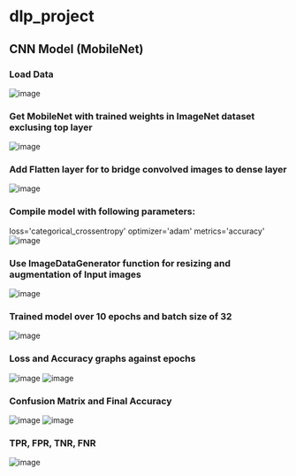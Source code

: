 # dlp_project

## CNN Model (MobileNet)

### Load Data
![image](https://github.com/Jodat16/dlp_project/assets/89530816/54c552d7-cca1-42b2-882f-526b63c8146b)

### Get MobileNet with trained weights in ImageNet dataset exclusing top layer
![image](https://github.com/Jodat16/dlp_project/assets/89530816/f2b13580-6e82-4f3e-a46f-4f4db2f0a97e)

### Add Flatten layer for to bridge convolved images to dense layer
![image](https://github.com/Jodat16/dlp_project/assets/89530816/5e245af0-e21d-462d-b2e3-6a072bba94b3)

### Compile model with following parameters:
loss='categorical_crossentropy'
optimizer='adam'
metrics='accuracy'
![image](https://github.com/Jodat16/dlp_project/assets/89530816/6e0cd42f-164b-4ed1-83bb-363ae8f172e3)

### Use ImageDataGenerator function for resizing and augmentation of Input images
![image](https://github.com/Jodat16/dlp_project/assets/89530816/d9473538-395d-4fe3-a456-2fb80f68fe82)

### Trained model over 10 epochs and batch size of 32
![image](https://github.com/Jodat16/dlp_project/assets/89530816/135be0ca-2695-4a0b-a082-0de99e50e3ad)

### Loss and Accuracy graphs against epochs
![image](https://github.com/Jodat16/dlp_project/assets/89530816/5a3015f0-c573-4759-bb95-2361a7928c79) ![image](https://github.com/Jodat16/dlp_project/assets/89530816/bb44532f-5f74-4ad0-b21f-0fb527355651)

### Confusion Matrix and Final Accuracy
![image](https://github.com/Jodat16/dlp_project/assets/89530816/8a02fd01-5608-485a-912f-335d0a57b1d7)
![image](https://github.com/Jodat16/dlp_project/assets/89530816/088d3fef-b4dd-4013-bef3-3c7284e5a184)

### TPR, FPR, TNR, FNR
![image](https://github.com/Jodat16/dlp_project/assets/89530816/16ea8837-e7f9-4f49-95e5-f2d0a0282453)








